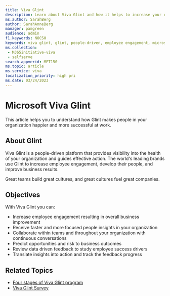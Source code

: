 ```yaml
---
title: Viva Glint 
description: Learn about Viva Glint and how it helps to increase your organization's employee engagement. 
ms.author: SarahBerg
author: SarahAnneBerg
manager: pamgreen
audience: admin
f1.keywords: NOCSH
keywords: viva glint, glint, people-driven, employee engagement, microsoft viva glint, organization health
ms.collection: 
 - M365initiative-viva
 - selfserve
search-appverid: MET150
ms.topic: article
ms.service: viva
localization_priority: high pri
ms.date: 03/24/2023
---
```


# Microsoft Viva Glint

This article helps you to understand how Glint makes people in your organization happier and more successful at work.

## About Glint

Viva Glint is a people-driven platform that provides visibility into the health of your organization and guides effective action. The world's leading brands use Glint to increase employee engagement, develop their people, and improve business results.

Great teams build great cultures, and great cultures fuel great companies. 

## Objectives

With Viva Glint you can:

- Increase employee engagement resulting in overall business improvement
- Receive faster and more focused people insights in your organization
- Collaborate within teams and throughout your organization with continuous conversations
- Predict opportunities and risk to business outcomes
- Review data driven feedback to study employee success drivers
- Translate insights into action and track the feedback progress

## Related Topics

- [Four stages of Viva Glint program](four-stages-of-viva-glint.md)
- [Viva Glint Survey](types-of-glint-surveys.md)